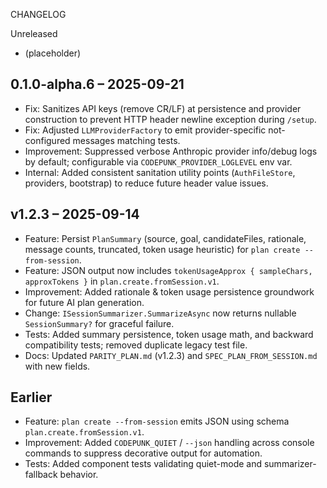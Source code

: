CHANGELOG

Unreleased
- (placeholder)

## 0.1.0-alpha.6 – 2025-09-21
- Fix: Sanitizes API keys (remove CR/LF) at persistence and provider construction to prevent HTTP header newline exception during `/setup`.
- Fix: Adjusted `LLMProviderFactory` to emit provider-specific not-configured messages matching tests.
- Improvement: Suppressed verbose Anthropic provider info/debug logs by default; configurable via `CODEPUNK_PROVIDER_LOGLEVEL` env var.
- Internal: Added consistent sanitation utility points (`AuthFileStore`, providers, bootstrap) to reduce future header value issues.

## v1.2.3 – 2025-09-14
- Feature: Persist `PlanSummary` (source, goal, candidateFiles, rationale, message counts, truncated, token usage heuristic) for `plan create --from-session`.
- Feature: JSON output now includes `tokenUsageApprox { sampleChars, approxTokens }` in `plan.create.fromSession.v1`.
- Improvement: Added rationale & token usage persistence groundwork for future AI plan generation.
- Change: `ISessionSummarizer.SummarizeAsync` now returns nullable `SessionSummary?` for graceful failure.
- Tests: Added summary persistence, token usage math, and backward compatibility tests; removed duplicate legacy test file.
- Docs: Updated `PARITY_PLAN.md` (v1.2.3) and `SPEC_PLAN_FROM_SESSION.md` with new fields.

## Earlier
- Feature: `plan create --from-session` emits JSON using schema `plan.create.fromSession.v1`.
- Improvement: Added `CODEPUNK_QUIET` / `--json` handling across console commands to suppress decorative output for automation.
- Tests: Added component tests validating quiet-mode and summarizer-fallback behavior.
